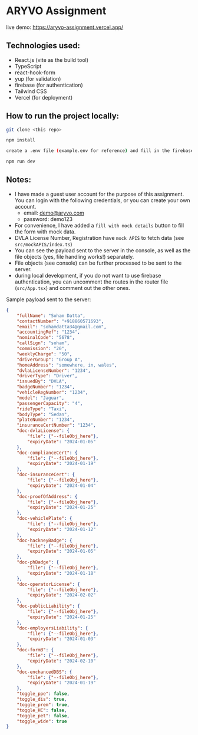 # ARYVO Assignment

live demo: https://aryvo-assignment.vercel.app/

## Technologies used:

- React.js (vite as the build tool)
- TypeScript
- react-hook-form
- yup (for validation)
- firebase (for authentication)
- Tailwind CSS
- Vercel (for deployment)

## How to run the project locally:
```bash
git clone <this repo>

npm install

create a .env file (example.env for reference) and fill in the firebase credentials (see notes)

npm run dev
```

## Notes:
- I have made a guest user account for the purpose of this assignment. You can login with the following credentials, or you can create your own account.
    - email: demo@aryvo.com
    - password: demo123
- For convenience, I have added a `fill with mock details` button to fill the form with mock data.
- DVLA License Number, Registration have `mock APIS` to fetch data (see `src/mockAPIS/index.ts`)
- You can see the payload sent to the server in the console, as well as the file objects (yes, file handling works!) separately.
- File objects (see console) can be further processed to be sent to the server.
- during local development, if you do not want to use firebase authentication, you can uncomment the routes in the router file (`src/App.tsx`) and comment out the other ones.


Sample payload sent to the server:

```json
{
    "fullName": "Soham Datta",
    "contactNumber": "+918860571693",
    "email": "sohamdatta34@gmail.com",
    "accountingRef": "1234",
    "nominalCode": "5678",
    "callSign": "soham",
    "commission": "20",
    "weeklyCharge": "50",
    "driverGroup": "Group A",
    "homeAddress": "somewhere, in, wales",
    "dvlaLicenseNumber": "1234",
    "driverType": "Driver",
    "issuedBy": "DVLA",
    "badgeNumber": "1234",
    "vehicleRegNumber": "1234",
    "model": "Jaguar",
    "passengerCapacity": "4",
    "rideType": "Taxi",
    "bodyType": "Sedan",
    "plateNumber": "1234",
    "insuranceCertNumber": "1234",
    "doc-dvlaLicense": {
        "file": {"--fileObj_here"},
        "expiryDate": "2024-01-05"
    },
    "doc-complianceCert": {
        "file": {"--fileObj_here"},
        "expiryDate": "2024-01-19"
    },
    "doc-insuranceCert": {
        "file": {"--fileObj_here"},
        "expiryDate": "2024-01-04"
    },
    "doc-proofOfAddress": {
        "file": {"--fileObj_here"},
        "expiryDate": "2024-01-25"
    },
    "doc-vehiclePlate": {
        "file": {"--fileObj_here"},
        "expiryDate": "2024-01-12"
    },
    "doc-hackneyBadge": {
        "file": {"--fileObj_here"},
        "expiryDate": "2024-01-05"
    },
    "doc-phBadge": {
        "file": {"--fileObj_here"},
        "expiryDate": "2024-01-18"
    },
    "doc-operatorLicense": {
        "file": {"--fileObj_here"},
        "expiryDate": "2024-02-02"
    },
    "doc-publicLiability": {
        "file": {"--fileObj_here"},
        "expiryDate": "2024-01-25"
    },
    "doc-employersLiability": {
        "file": {"--fileObj_here"},
        "expiryDate": "2024-01-03"
    },
    "doc-formB": {
        "file": {"--fileObj_here"},
        "expiryDate": "2024-02-10"
    },
    "doc-enchancedDBS": {
        "file": {"--fileObj_here"},
        "expiryDate": "2024-01-19"
    },
    "toggle_ppe": false,
    "toggle_dis": true,
    "toggle_prem": true,
    "toggle_HC": false,
    "toggle_pet": false,
    "toggle_wide": true
}
```
